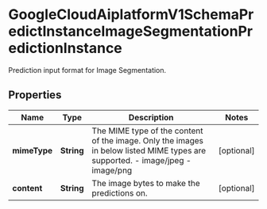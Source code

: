 

# GoogleCloudAiplatformV1SchemaPredictInstanceImageSegmentationPredictionInstance

Prediction input format for Image Segmentation.

## Properties

| Name | Type | Description | Notes |
|------------ | ------------- | ------------- | -------------|
|**mimeType** | **String** | The MIME type of the content of the image. Only the images in below listed MIME types are supported. - image/jpeg - image/png |  [optional] |
|**content** | **String** | The image bytes to make the predictions on. |  [optional] |



